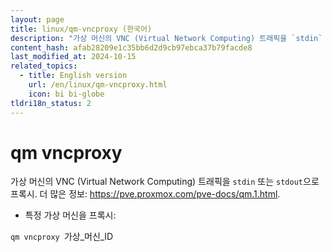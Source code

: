 ```yaml
---
layout: page
title: linux/qm-vncproxy (한국어)
description: "가상 머신의 VNC (Virtual Network Computing) 트래픽을 `stdin` 또는 `stdout`으로 프록시."
content_hash: afab28209e1c35bb6d2d9cb97ebca37b79facde8
last_modified_at: 2024-10-15
related_topics:
  - title: English version
    url: /en/linux/qm-vncproxy.html
    icon: bi bi-globe
tldri18n_status: 2
---
```

# qm vncproxy

가상 머신의 VNC (Virtual Network Computing) 트래픽을 `stdin` 또는 `stdout`으로 프록시.
더 많은 정보: <https://pve.proxmox.com/pve-docs/qm.1.html>.

- 특정 가상 머신을 프록시:

`qm vncproxy `<span class="tldr-var badge badge-pill bg-dark-lm bg-white-dm text-white-lm text-dark-dm font-weight-bold">가상_머신_ID</span>
